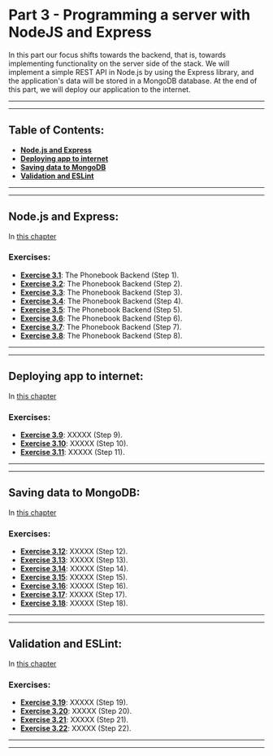 # Part 3 - Programming a server with NodeJS and Express

In this part our focus shifts towards the backend, that is, towards implementing functionality on the server side of the stack. We will implement a simple REST API in Node.js by using the Express library, and the application's data will be stored in a MongoDB database. At the end of this part, we will deploy our application to the internet.

---
---

## Table of Contents:

- **[Node.js and Express](#nodejs-and-express)**
- **[Deploying app to internet](#deploying-app-to-internet)**
- **[Saving data to MongoDB](#saving-data-to-mongodb)**
- **[Validation and ESLint](#validation-and-eslint)**

---
---

## Node.js and Express:

In [this chapter](https://fullstackopen.com/en/part3/node_js_and_express)

### Exercises:

- **[Exercise 3.1](https://github.com/Jvlsc/FullStack-Course/blob/8a69fbc588b5b43c5bfabd70e41115ff24d16271/part3/phonebook/index.js)**: The Phonebook Backend (Step 1).
- **[Exercise 3.2](https://github.com/Jvlsc/FullStack-Course/blob/9879a195d20083c699adefeda25646ababf6b84e/part3/phonebook/index.js)**: The Phonebook Backend (Step 2).
- **[Exercise 3.3](https://github.com/Jvlsc/FullStack-Course/blob/673c1db849e76a3a46a1816780540ef911e22666/part3/phonebook/index.js)**: The Phonebook Backend (Step 3).
- **[Exercise 3.4](https://github.com/Jvlsc/FullStack-Course/blob/088c6859e5956031f4c34d9690280f355aa0eec0/part3/phonebook/index.js)**: The Phonebook Backend (Step 4).
- **[Exercise 3.5](https://github.com/Jvlsc/FullStack-Course/blob/7dfacf566d76a69313827df0296bc3218e660d1a/part3/phonebook/index.js)**: The Phonebook Backend (Step 5).
- **[Exercise 3.6](https://github.com/Jvlsc/FullStack-Course/blob/08256db6d64910b82228d805945940c07943dfbf/part3/phonebook/index.js)**: The Phonebook Backend (Step 6).
- **[Exercise 3.7](https://github.com/Jvlsc/FullStack-Course/blob/dc0dd9762f66e3ecb0a30fc9ff4582dd028df2f9/part3/phonebook/index.js)**: The Phonebook Backend (Step 7).
- **[Exercise 3.8](https://github.com/Jvlsc/FullStack-Course/blob/9351a42eb6c95d6401737e1e05c0ed8d2139a0c1/part3/phonebook/index.js)**: The Phonebook Backend (Step 8).

---
---

## Deploying app to internet:

In [this chapter](https://fullstackopen.com/en/part3/deploying_app_to_internet)

### Exercises:

- **[Exercise 3.9]()**: XXXXX (Step 9).
- **[Exercise 3.10]()**: XXXXX (Step 10).
- **[Exercise 3.11]()**: XXXXX (Step 11).

---
---

## Saving data to MongoDB:

In [this chapter](https://fullstackopen.com/en/part3/saving_data_to_mongo_db)

### Exercises:

- **[Exercise 3.12]()**: XXXXX (Step 12).
- **[Exercise 3.13]()**: XXXXX (Step 13).
- **[Exercise 3.14]()**: XXXXX (Step 14).
- **[Exercise 3.15]()**: XXXXX (Step 15).
- **[Exercise 3.16]()**: XXXXX (Step 16).
- **[Exercise 3.17]()**: XXXXX (Step 17).
- **[Exercise 3.18]()**: XXXXX (Step 18).

---
---

## Validation and ESLint:

In [this chapter](https://fullstackopen.com/en/part3/validation_and_es_lint)

### Exercises:

- **[Exercise 3.19]()**: XXXXX (Step 19).
- **[Exercise 3.20]()**: XXXXX (Step 20).
- **[Exercise 3.21]()**: XXXXX (Step 21).
- **[Exercise 3.22]()**: XXXXX (Step 22).

---
---